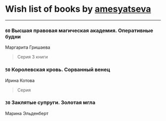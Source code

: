 # Wish list of books by [amesyatseva](http://vk.com/id3358937)
---

### `60` Высшая правовая магическая академия. Оперативные будни
Маргарита Гришаева
> Серия 3 книги

### `50` Королевская кровь. Сорванный венец
Ирина Котова
> Серия

### `30` Заклятые супруги. Золотая мгла
Марина Эльденберт


